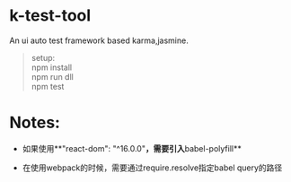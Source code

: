 # k-test-tool

An ui auto test framework based karma,jasmine.


> setup:<br>
    npm install <br>
    npm run dll <br>
    npm test <br>


# Notes:

- 如果使用**"react-dom": "^16.0.0"**，需要引入**babel-polyfill**

- 在使用webpack的时候，需要通过require.resolve指定babel query的路径
